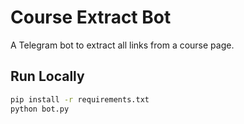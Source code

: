 # Course Extract Bot

A Telegram bot to extract all links from a course page.

## Run Locally
```bash
pip install -r requirements.txt
python bot.py
